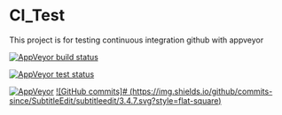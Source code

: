 # CI_Test

This project is for testing continuous integration github with appveyor

[![AppVeyor build status](https://ci.appveyor.com/api/projects/status/m1en1lxsjviqiqwk/branch/master?svg=true)](https://ci.appveyor.com/project/valkidy/ci-test/branch/master)

[![AppVeyor test status](https://ci.appveyor.com/api/projects/status/github/valkidy/CI_Test?branch=master&svg=true)](https://ci.appveyor.com/project/valkidy/CI_Test/branch/master)

[![AppVeyor](https://img.shields.io/appveyor/ci/gruntjs/grunt.svg?style=flat-square)]()
[![GitHub commits]# (https://img.shields.io/github/commits-since/SubtitleEdit/subtitleedit/3.4.7.svg?style=flat-square)]()

